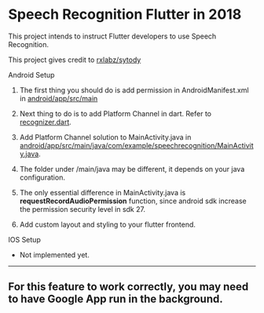 # Speech Recognition Flutter in 2018

This project intends to instruct Flutter developers to use Speech Recognition.

This project gives credit to [rxlabz/sytody](https://github.com/rxlabz/sytody)

Android Setup

1. The first thing you should do is add permission in AndroidManifest.xml in [android/app/src/main](./android/app/src/main/AndroidManifest.xml)

2. Next thing to do is to add Platform Channel in dart. Refer to [recognizer.dart](./lib/recognizer.dart).

3. Add Platform Channel solution to MainActivity.java in [android/app/src/main/java/com/example/speechrecognition/MainActivity.java](android/app/src/main/java/com/example/speechrecognition/MainActivity.java).

4. The folder under /main/java may be different, it depends on your java configuration.

5. The only essential difference in MainActivity.java is **requestRecordAudioPermission** function, since android sdk increase the permission security level in sdk 27.

6. Add custom layout and styling to your flutter frontend.

IOS Setup

* Not implemented yet.

---
## For this feature to work correctly, you may need to have Google App run in the background.
